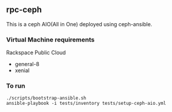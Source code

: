 ## rpc-ceph
This is a ceph AIO(All in One) deployed using ceph-ansible.   

### Virtual Machine requirements
Rackspace Public Cloud
 * general-8
 * xenial

### To run
```
./scripts/bootstrap-ansible.sh
ansible-playbook -i tests/inventory tests/setup-ceph-aio.yml
```